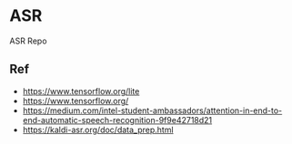 # ASR
ASR Repo


## Ref

- https://www.tensorflow.org/lite
- https://www.tensorflow.org/
- https://medium.com/intel-student-ambassadors/attention-in-end-to-end-automatic-speech-recognition-9f9e42718d21
- https://kaldi-asr.org/doc/data_prep.html
